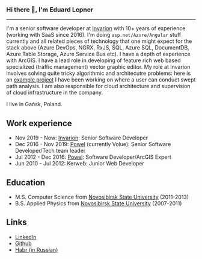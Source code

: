 ### Hi there 👋, I'm Eduard Lepner
--------

I'm a senior software developer at [Invarion](https://invarion.com/) with 10+ years of experience (working with SaaS since 2016). I'm doing ``asp.net/Azure/Angular`` stuff currently and all related pieces of technology that one might expect for the stack above (Azure DevOps, NGRX, RxJS, SQL, Azure SQL, DocumentDB, Azure Table Storage, Azure Service Bus etc). I have a depth of experience with ArcGIS. I have a lead role in developing of feature rich web based specialized (traffic management) vector graphic editor. My role at Invarion involves solving quite tricky algorithmic and architecutre problems: here is an [example project](https://invarion.com/eu/products/rapidpath-online/) I have been working on where a user can conduct swept path analysis. I am also responsible for cloud architecture and supervision of cloud infrastructure in the company.

I live in Gańsk, Poland.

## Work experience
- Nov 2019 - Now: [Invarion](https://invarion.com/): Senior Software Developer
- Dec 2016 - Nov 2019: [Powel](https://www.volue.com/) (currently Volue): Senior Software Developer/Tech team leader
- Jul 2012 - Dec 2016: [Powel](https://www.volue.com/): Software Developer/ArcGIS Expert
- Jun 2010 - Jul 2012: Kerweb: Junior Web Developer

## Education
- M.S. Computer Science from [Novosibirsk State University](https://english.nsu.ru/) (2011-2013)
- B.S. Applied Physics from [Novosibirsk State University](https://english.nsu.ru/) (2007-2011)

## Links
- [LinkedIn](https://www.linkedin.com/in/elepner/)
- [Github](https://github.com/elepner)
- [Habr (in Russian)](https://habr.com/users/elepner)

